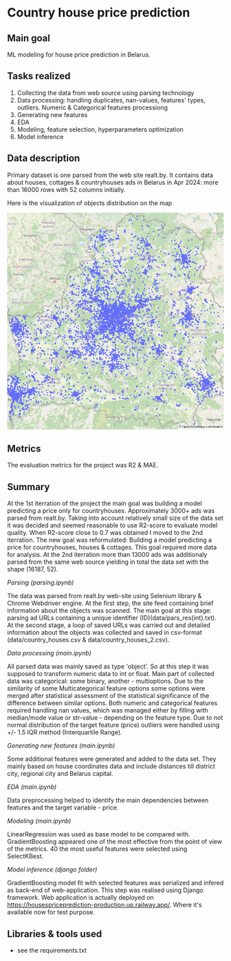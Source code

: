 # Country house price prediction

## Main goal
ML modeling for house price prediction in Belarus.

## Tasks realized
1. Collecting the data from web source using parsing technology
2. Data processing: handling duplicates, nan-values, features' types, outliers. Numeric & Categorical features processiong
3. Generating new features
4. EDA
5. Modeling, feature selection, hyperparameters optimization 
6. Model inference

## Data description

Primary dataset is one parsed from the web site realt.by. It contains data about houses, cottages & countryhouses ads in Belarus in Apr 2024: more than 16000 rows with 52 columns initially.

Here is the visualization of objects distribution on the map

<img src="map.png" width="850" title="">

## Metrics

The evaluation metrics for the project was R2 & MAE.


## Summary

At the 1st iterration of the project the main goal was building a model predicting a price only for countryhouses. Approximately 3000+ ads was parsed from realt.by. Taking into account relatively small size of the data set it was decided and seemed reasonable to use R2-score to evaluate model quality. When R2-score close to 0.7 was obtained I moved to the 2nd iterration. The new goal was reformulated: Building a model predicting a price for countryhouses, houses & cottages. This goal required more data for analysis. At the 2nd iterration more than 13000 ads was additionaly parsed from the same web source yielding in total the data set with the shape (16187, 52). 

<i>Parsing (parsing.ipynb) </i>

The data was parsed from realt.by web-site using Selenium library & Chrome Webdriver engine. At the first step, the site feed containing brief information about the objects was scanned. The main goal at this stage: parsing ad URLs containing a unique identifier (ID)(data/pars_res{int}.txt). At the second stage, a loop of saved URLs was carried out and detailed information about the objects was collected and saved in csv-format (data/country_houses.csv & data/country_houses_2.csv).

<i>Data processing (main.ipynb)</i>

All parsed data was mainly saved as type 'object'. So at this step it was supposed to transform numeric data to int or float. Main part of collected data was categorical: some binary, another - multioptions. Due to the similarity of some Multicategorical feature options some options were merged after statistical assessment of the statistical significance of the difference between similar options. Both numeric and categorical features required handling nan values, which was managed either by filling with median/mode value or str-value - depending on the feature type. Due to not normal distribution of the target feature (price) outliers were handled using +/- 1.5 IQR method (Interquartile Range).

<i>Generating new features (main.ipynb)</i>

Some additional features were generated and added to the data set. They mainly based on house coordinates data and include distances till district city, regional city and Belarus capital.

<i>EDA (main.ipynb)</i>

Data preprocessing helped to identify the main dependencies between features and the target variable - price. 

<i>Modeling (main.ipynb)</i>

LinearRegression was used as base model to be compared with. GradientBoosting appeared one of the most effective from the point of view of the metrics.
40 the most useful features were selected using SelectKBest. 

<i>Model inference (django folder)</i> 

GradientBoosting model fit with selected features was serialized and infered as back-end of web-application.
This step was realised using Django framework. Web application is actually deployed on https://housespriceprediction-production.up.railway.app/. 
Where it's available now for test purpose.

## Libraries & tools used
* see the requirements.txt 
